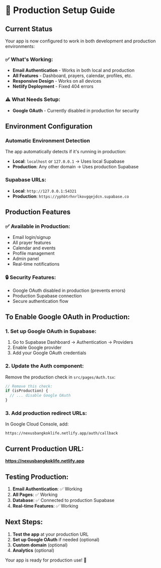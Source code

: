 # 🚀 Production Setup Guide

## Current Status

Your app is now configured to work in both development and production environments:

### ✅ What's Working:
- **Email Authentication** - Works in both local and production
- **All Features** - Dashboard, prayers, calendar, profiles, etc.
- **Responsive Design** - Works on all devices
- **Netlify Deployment** - Fixed 404 errors

### ⚠️ What Needs Setup:
- **Google OAuth** - Currently disabled in production for security

## Environment Configuration

### Automatic Environment Detection
The app automatically detects if it's running in production:
- **Local**: `localhost` or `127.0.0.1` → Uses local Supabase
- **Production**: Any other domain → Uses production Supabase

### Supabase URLs:
- **Local**: `http://127.0.0.1:54321`
- **Production**: `https://yphbtrhnrlkovgqejdcn.supabase.co`

## Production Features

### ✅ Available in Production:
- Email login/signup
- All prayer features
- Calendar and events
- Profile management
- Admin panel
- Real-time notifications

### 🔒 Security Features:
- Google OAuth disabled in production (prevents errors)
- Production Supabase connection
- Secure authentication flow

## To Enable Google OAuth in Production:

### 1. Set up Google OAuth in Supabase:
1. Go to Supabase Dashboard → Authentication → Providers
2. Enable Google provider
3. Add your Google OAuth credentials

### 2. Update the Auth component:
Remove the production check in `src/pages/Auth.tsx`:
```typescript
// Remove this check:
if (isProduction) {
  // ... disable Google OAuth
}
```

### 3. Add production redirect URLs:
In Google Cloud Console, add:
```
https://nexusbangkoklife.netlify.app/auth/callback
```

## Current Production URL:
**https://nexusbangkoklife.netlify.app**

## Testing Production:

1. **Email Authentication**: ✅ Working
2. **All Pages**: ✅ Working
3. **Database**: ✅ Connected to production Supabase
4. **Real-time Features**: ✅ Working

## Next Steps:

1. **Test the app** at your production URL
2. **Set up Google OAuth** if needed (optional)
3. **Custom domain** (optional)
4. **Analytics** (optional)

Your app is ready for production use! 🎉 
